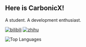 ## Here is CarbonicX!

A student. A development enthusiast.

[![bilibili](https://img.shields.io/badge/bilibili-CarbonicX-FB7299?style=for-the-badge)](https://space.bilibili.com/21635425)
[![zhihu](https://img.shields.io/badge/zhihu-CarbonicX-0084FF?style=for-the-badge)](https://www.zhihu.com/people/deeeed)

![Top Languages](https://github-stats.ubrong.com/api/top-langs/?username=CarbonicX&layout=compact)
